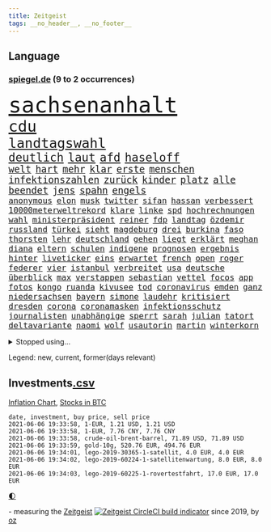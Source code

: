 ```yaml
---
title: Zeitgeist
tags: __no_header__, __no_footer__
---
```


## Language

<h3><a href="https://www.spiegel.de" target="_blank">spiegel.de</a> (9 to 2 occurrences)</h3>
<p style="font-family:monospace">
<span style="font-size:32pt"><a href="news_links.html#sachsenanhalt" class="current">sachsenanhalt</a></span>
<br>
<span style="font-size:23pt"><a href="news_links.html#cdu" class="current">cdu</a></span>
<br>
<span style="font-size:20pt"><a href="news_links.html#landtagswahl" class="current">landtagswahl</a></span>
<br>
<span style="font-size:17pt"><a href="news_links.html#deutlich" class="current">deutlich</a></span>
<span style="font-size:17pt"><a href="news_links.html#laut" class="current">laut</a></span>
<span style="font-size:17pt"><a href="news_links.html#afd" class="current">afd</a></span>
<span style="font-size:17pt"><a href="news_links.html#haseloff" class="current">haseloff</a></span>
<br>
<span style="font-size:14pt"><a href="news_links.html#welt" class="current">welt</a></span>
<span style="font-size:14pt"><a href="news_links.html#hart" class="current">hart</a></span>
<span style="font-size:14pt"><a href="news_links.html#mehr" class="current">mehr</a></span>
<span style="font-size:14pt"><a href="news_links.html#klar" class="current">klar</a></span>
<span style="font-size:14pt"><a href="news_links.html#erste" class="current">erste</a></span>
<span style="font-size:14pt"><a href="news_links.html#menschen" class="current">menschen</a></span>
<span style="font-size:14pt"><a href="news_links.html#infektionszahlen" class="current">infektionszahlen</a></span>
<span style="font-size:14pt"><a href="news_links.html#zurück" class="current">zurück</a></span>
<span style="font-size:14pt"><a href="news_links.html#kinder" class="current">kinder</a></span>
<span style="font-size:14pt"><a href="news_links.html#platz" class="current">platz</a></span>
<span style="font-size:14pt"><a href="news_links.html#alle" class="current">alle</a></span>
<span style="font-size:14pt"><a href="news_links.html#beendet" class="current">beendet</a></span>
<span style="font-size:14pt"><a href="news_links.html#jens" class="current">jens</a></span>
<span style="font-size:14pt"><a href="news_links.html#spahn" class="current">spahn</a></span>
<span style="font-size:14pt"><a href="news_links.html#engels" class="new">engels</a></span>
<br>
<span style="font-size:12pt"><a href="news_links.html#anonymous" class="new">anonymous</a></span>
<span style="font-size:12pt"><a href="news_links.html#elon" class="current">elon</a></span>
<span style="font-size:12pt"><a href="news_links.html#musk" class="current">musk</a></span>
<span style="font-size:12pt"><a href="news_links.html#twitter" class="current">twitter</a></span>
<span style="font-size:12pt"><a href="news_links.html#sifan" class="new">sifan</a></span>
<span style="font-size:12pt"><a href="news_links.html#hassan" class="current">hassan</a></span>
<span style="font-size:12pt"><a href="news_links.html#verbessert" class="current">verbessert</a></span>
<span style="font-size:12pt"><a href="news_links.html#10000meterweltrekord" class="new">10000meterweltrekord</a></span>
<span style="font-size:12pt"><a href="news_links.html#klare" class="current">klare</a></span>
<span style="font-size:12pt"><a href="news_links.html#linke" class="current">linke</a></span>
<span style="font-size:12pt"><a href="news_links.html#spd" class="current">spd</a></span>
<span style="font-size:12pt"><a href="news_links.html#hochrechnungen" class="current">hochrechnungen</a></span>
<span style="font-size:12pt"><a href="news_links.html#wahl" class="current">wahl</a></span>
<span style="font-size:12pt"><a href="news_links.html#ministerpräsident" class="current">ministerpräsident</a></span>
<span style="font-size:12pt"><a href="news_links.html#reiner" class="current">reiner</a></span>
<span style="font-size:12pt"><a href="news_links.html#fdp" class="current">fdp</a></span>
<span style="font-size:12pt"><a href="news_links.html#landtag" class="current">landtag</a></span>
<span style="font-size:12pt"><a href="news_links.html#özdemir" class="current">özdemir</a></span>
<span style="font-size:12pt"><a href="news_links.html#russland" class="current">russland</a></span>
<span style="font-size:12pt"><a href="news_links.html#türkei" class="current">türkei</a></span>
<span style="font-size:12pt"><a href="news_links.html#sieht" class="current">sieht</a></span>
<span style="font-size:12pt"><a href="news_links.html#magdeburg" class="current">magdeburg</a></span>
<span style="font-size:12pt"><a href="news_links.html#drei" class="current">drei</a></span>
<span style="font-size:12pt"><a href="news_links.html#burkina" class="new">burkina</a></span>
<span style="font-size:12pt"><a href="news_links.html#faso" class="new">faso</a></span>
<span style="font-size:12pt"><a href="news_links.html#thorsten" class="current">thorsten</a></span>
<span style="font-size:12pt"><a href="news_links.html#lehr" class="new">lehr</a></span>
<span style="font-size:12pt"><a href="news_links.html#deutschland" class="current">deutschland</a></span>
<span style="font-size:12pt"><a href="news_links.html#gehen" class="current">gehen</a></span>
<span style="font-size:12pt"><a href="news_links.html#liegt" class="current">liegt</a></span>
<span style="font-size:12pt"><a href="news_links.html#erklärt" class="current">erklärt</a></span>
<span style="font-size:12pt"><a href="news_links.html#meghan" class="current">meghan</a></span>
<span style="font-size:12pt"><a href="news_links.html#diana" class="current">diana</a></span>
<span style="font-size:12pt"><a href="news_links.html#eltern" class="current">eltern</a></span>
<span style="font-size:12pt"><a href="news_links.html#schulen" class="current">schulen</a></span>
<span style="font-size:12pt"><a href="news_links.html#indigene" class="new">indigene</a></span>
<span style="font-size:12pt"><a href="news_links.html#prognosen" class="current">prognosen</a></span>
<span style="font-size:12pt"><a href="news_links.html#ergebnis" class="current">ergebnis</a></span>
<span style="font-size:12pt"><a href="news_links.html#hinter" class="current">hinter</a></span>
<span style="font-size:12pt"><a href="news_links.html#liveticker" class="new">liveticker</a></span>
<span style="font-size:12pt"><a href="news_links.html#eins" class="current">eins</a></span>
<span style="font-size:12pt"><a href="news_links.html#erwartet" class="current">erwartet</a></span>
<span style="font-size:12pt"><a href="news_links.html#french" class="new">french</a></span>
<span style="font-size:12pt"><a href="news_links.html#open" class="new">open</a></span>
<span style="font-size:12pt"><a href="news_links.html#roger" class="current">roger</a></span>
<span style="font-size:12pt"><a href="news_links.html#federer" class="current">federer</a></span>
<span style="font-size:12pt"><a href="news_links.html#vier" class="current">vier</a></span>
<span style="font-size:12pt"><a href="news_links.html#istanbul" class="current">istanbul</a></span>
<span style="font-size:12pt"><a href="news_links.html#verbreitet" class="current">verbreitet</a></span>
<span style="font-size:12pt"><a href="news_links.html#usa" class="current">usa</a></span>
<span style="font-size:12pt"><a href="news_links.html#deutsche" class="current">deutsche</a></span>
<span style="font-size:12pt"><a href="news_links.html#überblick" class="current">überblick</a></span>
<span style="font-size:12pt"><a href="news_links.html#max" class="current">max</a></span>
<span style="font-size:12pt"><a href="news_links.html#verstappen" class="current">verstappen</a></span>
<span style="font-size:12pt"><a href="news_links.html#sebastian" class="current">sebastian</a></span>
<span style="font-size:12pt"><a href="news_links.html#vettel" class="current">vettel</a></span>
<span style="font-size:12pt"><a href="news_links.html#focos" class="new">focos</a></span>
<span style="font-size:12pt"><a href="news_links.html#app" class="current">app</a></span>
<span style="font-size:12pt"><a href="news_links.html#fotos" class="current">fotos</a></span>
<span style="font-size:12pt"><a href="news_links.html#kongo" class="current">kongo</a></span>
<span style="font-size:12pt"><a href="news_links.html#ruanda" class="current">ruanda</a></span>
<span style="font-size:12pt"><a href="news_links.html#kivusee" class="new">kivusee</a></span>
<span style="font-size:12pt"><a href="news_links.html#tod" class="current">tod</a></span>
<span style="font-size:12pt"><a href="news_links.html#coronavirus" class="current">coronavirus</a></span>
<span style="font-size:12pt"><a href="news_links.html#emden" class="new">emden</a></span>
<span style="font-size:12pt"><a href="news_links.html#ganz" class="current">ganz</a></span>
<span style="font-size:12pt"><a href="news_links.html#niedersachsen" class="current">niedersachsen</a></span>
<span style="font-size:12pt"><a href="news_links.html#bayern" class="current">bayern</a></span>
<span style="font-size:12pt"><a href="news_links.html#simone" class="current">simone</a></span>
<span style="font-size:12pt"><a href="news_links.html#laudehr" class="new">laudehr</a></span>
<span style="font-size:12pt"><a href="news_links.html#kritisiert" class="current">kritisiert</a></span>
<span style="font-size:12pt"><a href="news_links.html#dresden" class="current">dresden</a></span>
<span style="font-size:12pt"><a href="news_links.html#corona" class="current">corona</a></span>
<span style="font-size:12pt"><a href="news_links.html#coronamasken" class="current">coronamasken</a></span>
<span style="font-size:12pt"><a href="news_links.html#infektionsschutz" class="current">infektionsschutz</a></span>
<span style="font-size:12pt"><a href="news_links.html#journalisten" class="current">journalisten</a></span>
<span style="font-size:12pt"><a href="news_links.html#unabhängige" class="current">unabhängige</a></span>
<span style="font-size:12pt"><a href="news_links.html#sperrt" class="current">sperrt</a></span>
<span style="font-size:12pt"><a href="news_links.html#sarah" class="current">sarah</a></span>
<span style="font-size:12pt"><a href="news_links.html#julian" class="current">julian</a></span>
<span style="font-size:12pt"><a href="news_links.html#tatort" class="current">tatort</a></span>
<span style="font-size:12pt"><a href="news_links.html#deltavariante" class="new">deltavariante</a></span>
<span style="font-size:12pt"><a href="news_links.html#naomi" class="current">naomi</a></span>
<span style="font-size:12pt"><a href="news_links.html#wolf" class="current">wolf</a></span>
<span style="font-size:12pt"><a href="news_links.html#usautorin" class="new">usautorin</a></span>
<span style="font-size:12pt"><a href="news_links.html#martin" class="current">martin</a></span>
<span style="font-size:12pt"><a href="news_links.html#winterkorn" class="current">winterkorn</a></span>
</p>
<details>
<summary>Stopped using...</summary>
<p class="former" style="font-size:12pt">
coronainfektionen(227) kultusministerkonferenz(227) kurzfristig(227) lebenslanger(227) spuren(227) einsparen(226) erscheinen(226) fischer(226) frank(226) geschäft(226) herrscht(226) hinterlassen(226) kita(226) philippinen(226) prüfung(226) williams(226) witz(226) wütet(226) 5(225) abends(225) ausgang(225) bayerische(225) daniel(225) entwurf(225) kurzem(225) lustig(225) massiver(225) nannte(225) rechtsextremismus(225) republikanische(225) schweigt(225) weise(225) angeordnet(224) ans(224) ard(224) dauerhaft(224) eingestuft(224) enorm(224) erleben(224) fußballs(224) führende(224) gedacht(224) kalifornien(224) kooperiert(224) lübcke(224) mailand(224) regisseurin(224) richten(224) rtl(224) sascha(224) versehentlich(224) vorschlag(224) aufsehen(223) diskussion(223) drauf(223) einzelhandel(223) einzelne(223) elektroauto(223) entschuldigt(223) gekostet(223) gutachten(223) juan(223) jubiläum(223) leipziger(223) mysteriöse(223) niveau(223) onlinehandel(223) plattformen(223) quartal(223) umsatzplus(223) wald(223) wünschen(223) 89(222) begründung(222) bewährung(222) bildet(222) coronahotspot(222) coronawarnapp(222) ehren(222) elektroautos(222) geboren(222) giftanschlag(222) laden(222) merkt(222) nfl(222) radfahrer(222) rassistische(222) rassistischer(222) reaktionen(222) subventionen(222) verhängte(222) aufsichtsrat(221) babys(221) bahnhof(221) befragt(221) befreiung(221) gewerkschaften(221) illegalen(221) jagd(221) mangelt(221) negativ(221) verärgert(221) überlebte(221) beschimpft(220) geholfen(220) hotspots(220) impfbereitschaft(220) lud(220) mitarbeiterinnen(220) regisseur(220) riesige(220) schrumpfen(220) schwangere(220) sportdirektor(220) versuch(220) angeklagte(219) augenzeugen(219) ausbauen(219) ausgewertet(219) ber(219) deutet(219) dienen(219) ersatz(219) euphorie(219) fließt(219) gebaut(219) gewaltsam(219) geworfen(219) grand(219) infektion(219) klingbeil(219) lokale(219) metern(219) militärs(219) regierungen(219) sexismus(219) sprecher(219) verbreitete(219) verfilmt(219) vorliegt(219) öfter(219) 43(218) angemessen(218) belastet(218) beliebt(218) erhielt(218) extreme(218) fahrzeuge(218) house(218) humor(218) kleiner(218) kneipe(218) korrekt(218) krankheit(218) kremlkritikers(218) manches(218) seitdem(218) stau(218) tradition(218) verschieben(218) 98(217) absolut(217) asiatischen(217) bundespolizei(217) cool(217) dubai(217) endgültig(217) erfolge(217) gerät(217) grünheide(217) halben(217) inszenierung(217) mitgliedschaft(217) rutschen(217) schlag(217) update(217) vermittelt(217) werbung(217) wären(217) zentrales(217) begrenzen(216) beschäftigen(216) blockiert(216) brachen(216) bremst(216) fair(216) m(216) magazin(216) marija(216) massenhaft(216) polens(216) präsidentschaftswahlen(216) sauerstoff(216) streng(216) strengere(216) terroristischen(216) zucker(216) 400000(215) ausbau(215) coronatoten(215) dezember(215) enkelin(215) feuerwehrleute(215) gesunden(215) glaubt(215) stock(215) verriet(215) via(215) vollstreckt(215) wurzeln(215) 500(214) asiens(214) atem(214) brauchte(214) desaster(214) ereignis(214) fernen(214) hingerichtet(214) inmitten(214) jahrhundert(214) kochinstituts(214) längere(214) nordirland(214) prominente(214) verabreicht(214) wissenschaft(214) zwillinge(214) 52(213) coronaerkrankung(213) coronapolitik(213) entscheidend(213) geheimnis(213) gesteht(213) hölle(213) inhaftiert(213) institut(213) monatelangen(213) niederlande(213) offizielle(213) otto(213) rekonstruiert(213) sprengsatz(213) wende(213) 11000(212) bundeswirtschaftsminister(212) elektrische(212) gletscher(212) großaufgebot(212) immobilienpreise(212) josé(212) neuwagen(212) saudiarabien(212) verteidigungsministerium(212) veröffentlichte(212) weitergegeben(212) ankara(211) bestes(211) dieselskandal(211) edward(211) franzose(211) gerissen(211) hans(211) hörte(211) löste(211) psychische(211) staates(211) vieler(211) wochenüberblick(211) 30000(210) autoindustrie(210) distanz(210) dreier(210) einsetzen(210) erfurt(210) erneuert(210) genauso(210) gewandt(210) hilfspaket(210) müde(210) olympiasieger(210) sportvorstand(210) verschwand(210) wohnzimmer(210) alternative(209) clemens(209) demonstrierten(209) europaparlament(209) fakten(209) gerichtsurteil(209) halb(209) helene(209) inspiriert(209) leitete(209) schicken(209) coronaviren(208) emails(208) gefangene(208) koma(208) kronprinz(208) normale(208) tausenden(208) truppen(208) 2006(207) 94(207) aktie(207) bewusstlos(207) gastbeitrag(207) mitnehmen(207) potenzial(207) testet(207) vorstellen(207) 15000(206) aufgetreten(206) ergibt(206) fake(206) finanzierung(206) gefälschte(206) gittern(206) küstenwache(206) moritz(206) spiegelrecherchen(206) treue(206) weckt(206) 900(205) eingeführt(205) erwischt(205) historischer(205) jene(205) mohammed(205) plastikmüll(205) produzieren(205) traut(205) zulassen(205) ägypten(205) auftrag(204) norwegens(204) pjöngjang(204) porsche(204) schnitt(204) unterschied(204) vermeldet(204) zusammenstoß(204) überleben(204) abhängigkeit(203) angepasst(203) betrifft(203) eklat(203) exfrau(203) geringere(203) gästen(203) hinten(203) negativen(203) schlechtes(203) steckte(203) unregelmäßigkeiten(203) beantworten(202) begründet(202) demonstrierende(202) deutliches(202) enge(202) führenden(202) iphone(202) iphones(202) kelly(202) schief(202) sozialdemokraten(202) spiegeltitelstory(202) spotify(202) trauerfeier(202) verschwörungstheoretiker(202) amtierende(201) antigenschnelltests(201) bäume(201) englands(201) immerhin(201) menschlich(201) nation(201) pandemiebekämpfung(201) verklagen(201) zurücktreten(201) erfinderisch(200) materialien(200) menschenrechtsverletzungen(200) mobile(200) strengen(200) tvserie(200) autobranche(199) brandenburger(199) coronaschutz(199) echten(199) erinnerung(199) eroberte(199) meines(199) minus(199) strenger(199) verzeichnet(199) vorbereiten(199) carlsen(198) durchgeführt(198) ergebnissen(198) hessischen(198) landesweiten(198) magnus(198) samt(198) schulpolitik(198) uskonzern(198) verwickelt(198) verwiesen(198) 2025(197) agent(197) artikel(197) astronauten(197) aufgestellt(197) beauftragt(197) bewegungsfreiheit(197) eigenem(197) kaiser(197) klöckner(197) nachbar(197) nachts(197) optimismus(197) topteams(197) zulässig(197) zuverlässig(197) erdbeben(196) falscher(196) präsenz(196) pushbacks(196) rückgabe(196) tennisspieler(196) wirtschaftswachstum(196) abgewiesen(195) befasst(195) chats(195) gesichert(195) parteifreund(195) premierministers(195) programme(195) einflussreichsten(194) gedränge(194) psychisch(194) sperrte(194) startete(194) zuspruch(194) erstickt(193) löscht(193) pleite(193) ute(193) 64(192) gleichauf(192) trauert(192) entschuldigung(191) handy(191) zugenommen(191) 66(190) frontex(190) nirgendwo(190) rahmen(190) supermärkten(190) verfolger(190) dhabi(189) einblick(189) missverständnis(189) moschee(189) populisten(189) verfassungsrichter(189) aufgabe(188) fabrice(188) frontexchef(188) gegenseitige(188) grenzschutzagentur(188) leggeri(188) stimmten(188) votum(188) coronastudie(187) schalker(187) telegram(187) unionspolitiker(187) verkündeten(187) wandel(187) abgeschlossen(186) automatisch(186) coronaleugner(186) hallo(186) moderiert(186) mourinho(186) vermeidet(186) verringert(186) warnapp(186) akten(185) grenzschützer(185) mafiosi(185) 165(184) dramatischen(184) dreharbeiten(184) fertig(184) gerichtsentscheidung(184) lachen(184) löschen(184) verweist(184) dr(183) entwendet(183) kanaren(183) kassieren(183) profisport(183) vizekanzler(183) abstiegskampf(182) coronapatienten(182) herum(182) landeschef(182) light(182) mobilisiert(182) patzt(182) provoziert(182) wechselunterricht(182) 40jährige(181) 91(181) beliebtesten(181) dient(180) sank(180) spiegelteam(180) teilnehmern(180) atalanta(179) erhielten(179) smartphones(179) entziehen(178) impfpflicht(178) drückt(177) märtyrer(177) beschlagnahmten(176) erhöhung(176) mohamed(176) susanne(176) 2002(175) dorf(175) erlaubte(175) republikanern(175) amtierenden(174) beschaffung(174) inselstaat(174) vergehen(174) überfall(174) bezos(173) identität(173) wasserstoff(173) armen(172) bayerisches(172) betrieben(172) gründlich(172) bruno(171) coronaschließungen(171) hast(171) zdf(171) empfänger(170) kreativität(170) krefeld(170) 56(169) attraktiv(169) beitreten(169) elektromobilität(169) gemeinschaft(169) shoppen(169) ussängerin(169) best(168) regierenden(168) uwe(168) ausverkauf(167) clooney(167) oberster(167) umgebracht(167) unverzichtbar(167) beworben(166) inseln(166) offener(166) wirtschaftsleistung(166) grüße(165) as(164) begleiter(164) beyoncé(164) coronaimpfzentrum(164) italienischer(164) korrigieren(164) nationalsozialismus(164) pfefferspray(164) vorlegen(164) weitergabe(164) bedrängt(163) bist(163) krach(163) randalierer(163) verfassungsbeschwerde(163) vorgängers(163) außergewöhnlichen(162) ertrank(162) kaisers(161) ablenkung(160) erheblichen(160) groben(160) größe(160) impfstoffhersteller(160) ipads(160) last(160) schätze(160) 'ndrangheta(159) cambridge(159) hitler(159) jessica(159) erleichtern(158) frehse(158) gabriele(158) trainerin(158) versicherer(158) ärmelkanal(158) flügen(157) frontexskandal(157) beruft(156) planungen(156) unabhängiger(156) bundesagentur(155) bären(155) krawalle(155) verlorene(155) schach(154) coronaparty(153) aufträge(152) strahlt(152) tierheim(152) willi(152) berühren(151) erben(151) taxifahrer(151) unfällen(151) kohlenmonoxidvergiftung(150) schiffe(150) schwarzgrün(150) trainern(150) einbauen(149) inhaltlich(149) astrazenecaimpfstoff(148) berührt(148) coronaschutzausrüstung(148) größenwahnsinnig(148) impfdosis(148) rheinlandpfälzische(148) schauspielern(148) schutzsuchende(148) entschärft(147) errechnet(147) raumfahrtunternehmen(147) überforderung(147) coronakosten(146) fünftel(146) drinnen(145) expremier(145) politikers(145) vorwurfs(145) würdigt(144) 29jährige(143) abhilfe(143) angerufen(143) rüstet(142) unternehmerin(142) curevac(141) eingeweiht(141) katzen(141) streamingdienste(141) ios(140) attest(139) coronabedingungen(139) schreien(139) 51(138) palace(138) pandemiejahr(138) portugiesen(138) gewollt(137) grünenpolitikerin(137) hungern(137) nick(137) dankt(136) brisante(135) investition(135) legenden(135) quält(135) rädern(135) betrag(134) sonderweg(133) ankurbeln(132) euvertreter(132) fünfmal(132) motors(132) drittes(131) großvater(131) ian(131) rituale(131) systematisch(131) einreisebeschränkungen(130) freistellung(130) jazzmusiker(130) 09(129) ach(129) einreisesperren(129) begünstigt(128) bundesgesundheitsministerium(128) klimaklage(128) zweitligisten(128) ausweichen(127) geräusche(127) pink(127) schachzug(127) spielefirma(127) straflager(127) anzukurbeln(126) nrwregierung(126) teilhaben(125) hacken(124) harmlos(124) mehrmals(124) überholen(124) abfahrt(123) lieferketten(123) verbrauch(123) übers(123) fulham(122) heimatland(122) neugeborenen(122) westafrika(122) unheimlich(121) grafik(120) rasche(120) rektor(120) zufriedenheit(120) covidimpfung(119) scheiden(119) 72jähriger(118) krankenkassen(118) entscheidender(117) eleganz(116) nordkoreanischen(116) religiösen(116) 222(115) großartig(115) jakob(115) langjährige(115) ussender(114) 22jährige(113) kriegsschiffe(113) martialischen(113) anna(112) autobauer(111) diagnose(111) kindergeburtstag(111) peilt(111) umgebaut(111) verstieß(111) generalstaatsanwaltschaft(110) konzernmutter(110) präparat(110) schlafen(109) sicherheitsrisiko(109) stapeln(109) unterscheidet(109) geheimen(108) langzeitherrscher(108) restaurantbesuche(108) andy(107) fotografiert(107) 750(106) dacia(106) berger(105) hennigwellsow(105) geringen(104) leidenschaften(104) scherzt(104) homeschooling(103) kindesmissbrauchs(103) abgehalten(102) finken(101) hausärzte(101) lieferprobleme(101) unausweichlich(101) coronamutanten(100) pool(100) viral(100) cafés(99) pubertät(99) aufschlag(98) nützen(98) kragen(97) losgegangen(97) metzelder(97) büßen(96) einreiseverbote(96) flüsse(96) frühwarnsystem(96) nutzern(95) armstrong(94) grandios(94) härtesten(94) neonazis(94) schlachtfeld(94) stromnetz(94) unterschriften(94) 15jährigen(93) mitteilung(93) napoleon(93) gewöhnen(92) machtlosigkeit(92) panzer(92) sylt(92) umfunktioniert(92) abfälle(91) chaotisch(91) fehlendes(91) friseur(91) jawort(91) opel(91) reißen(91) selbsttests(91) uspharmakonzern(91) camping(90) fbibeamte(90) filmte(90) hilfsbedürftige(90) korsen(90) siegeszug(90) turniersieg(90) altenpflege(89) büchershow(89) eugen(89) fernando(89) abberufen(88) augenzeugenberichte(88) collins(88) eliteuniversität(88) fatalen(88) herthas(88) ausgebildet(87) einlösen(87) lehrern(87) albas(86) apokalypse(86) aufstiegsrennen(86) california(86) geiselnahme(86) grebe(86) klatsche(86) rainald(86) straffrei(86) unverständliche(86) 40jährigen(85) austausch(85) erwiesen(85) hauptgrund(85) höhle(85) jubelt(85) nordirische(85) behördenchef(84) exfußballprofi(84) onlinevorlesungen(84) quadrat(84) schub(84) spiegelenthüllungen(84) station(84) traditionell(84) unzureichend(84) aufsicht(83) j(83) menschenrechtslage(83) teslagründer(83) vertraulich(83) diverse(82) frauenarzt(82) herren(82) neuanfang(82) rettungskräften(82) siebtem(82) strengste(82) herausfordern(81) lewentz(81) rückhalt(81) brexits(80) co₂einsparungen(80) demnächst(80) großstädten(80) günstig(80) liechtenstein(80) neutralem(80) trümmern(80) victoria(80) vordrängeln(80) ausländischer(78) deckung(78) erneuerbaren(78) erschütternde(78) freiheitsstrafen(78) gegenseitigen(78) süßigkeiten(78) animierten(77) beerbt(77) leiterin(77) missgeschick(77) vierjährigen(77) egoismus(76) einstimmig(76) großraumbüro(76) grundrechten(76) motivierter(76) vorbestrafter(76) zulieferer(76) überdacht(76) profitabel(75) verzeichnete(75) weltraumprogramm(75) lehrkräften(74) marsmission(74) people(74) vögeln(74) welke(74) 42jähriger(73) abwehrspieler(73) coronablues(73) gerast(73) ingenuity(73) klopps(73) zwischenbilanz(73) coronahelden(72) impfberechtigte(72) klafft(72) kreitmayr(72) militärregierung(72) amateurvideos(71) hiesige(71) krone(71) privates(71) realen(71) sinne(71) covid19verläufen(70) dopings(70) einschwören(70) erwirtschaftet(70) kruden(70) maire(70) rückspiel(70) skulptur(70) tagebuch(70) brigadegeneral(69) hose(69) immobilienkonzern(69) musikern(69) unerlaubt(69) zubereitet(69) angestellt(68) ellie(68) flasche(68) geringfügig(68) goulding(68) großmutter(68) joggerin(68) konzerte(68) nationaltorwart(68) privilegiert(68) senior(68) tatverdacht(68) tvstar(68) wagemutig(68) dringende(67) duterte(67) hahn(67) nachrichtendienste(67) steuerte(67) westberlin(67) wmvergabe(67) berkshire(65) eintreten(65) freizugeben(65) hathaway(65) ruin(65) abfedern(64) einstecken(64) euländer(64) friedlich(64) kinderpornografischen(64) portugals(64) reha(64) brexitstreit(63) börsenkurs(63) diverser(63) hygienemaßnahmen(63) schlechtem(63) uralten(63) wmturniers(63) zoos(63) aufstellung(62) einstreichen(62) marvin(62) mexikanischen(62) tariflöhne(62) universitäten(62) zugewanderte(62) astrazenecavakzine(61) ausfuhr(61) birthday(61) gekippt(61) leistungssportlerin(61) salman(61) streitgespräch(61) todes(61) umkämpftes(61) vermittelte(61) wissenslücken(61) bobic(60) dfbpokalhalbfinale(60) fredi(60) rangers(60) saudiarabiens(60) südamerika(60) wahlkreis(60) wittern(60) absprachen(59) diplomatie(59) drohschreiben(59) mental(59) obhut(59) südosten(59) vertragspartner(59) alben(58) aufstiegstrainer(58) foster(58) intel(58) qrcode(58) kaiserslautern(57) solarstrom(57) cdumann(56) wobei(56) zuweilen(56) company(55) ebaykleinanzeigen(55) kulturkampf(55) lebendigen(55) marihuana(55) oakland(55) opdenhövel(55) rotrotgrüne(55) spdminister(55) harvard(54) platzte(54) spürbar(54) tapfer(54) vorübergehende(54) waldbränden(54) zelten(54) arbeitskosten(53) dieter(53) parlamentarier(53) rechtsterroristen(53) verachtung(53) wildwuchs(53) abstandsregeln(52) antidopingagentur(52) astronaut(52) erklärungsnot(52) eröffneten(52) freigeben(52) henning(52) laufender(52) sängerinnen(52) übersehen(52) fraktionsvize(51) iglesias(51) vizeregierungschef(51) dementieren(50) erzfeinde(50) exklusive(50) flughafengesellschaft(50) förderpaket(50) geldes(50) kampagnen(50) reue(50) siegburg(50) zuschüsse(50) bundessozialgericht(49) gegenwärtig(49) nachhilfemilliarde(49) ehrenerklärungen(48) erregte(48) grünschwarz(48) satt(48) tatmotiv(48) abverlangt(47) windkraftanlagen(47) ampel(46) bewegten(46) mobilfunk(46) schlägereien(46) sofortiges(46) besetzen(45) bghentscheidung(45) coronademo(45) coronastation(45) dingen(45) kapitalismuskritik(45) nio(45) scheidungen(45) wahres(45) abel(44) angesetzt(44) aufsichtsbehörde(44) motorsport(44) rekordtief(44) südgrenze(44) 21jähriger(43) bobby(43) eskalierter(43) grundschulkinder(43) hotelöffnungen(43) leichtathletikverband(43) onlinebanking(43) 22jähriger(42) alfa(42) beugt(42) rekordspieler(42) romeo(42) impfangst(41) nebenan(41) siegerstraße(41) auswärtiges(40) libysche(40) prag(40) problemfall(40) weckte(40) zypern(40) begrenzung(39) gutem(39) rennstall(39) rücknahme(39) insulaner(38) pilotprojekte(38) schutzausrüstung(38) vergisst(38) bezeichneten(37) einbußen(37) geldgeber(37) konsumiert(37) mrnaimpfstoffe(37) wanderte(37) wildtieren(37) solidarisiert(36) strafkolonie(36) aufständische(35) burnoutrisiko(35) dj(35) drittstaaten(35) femizid(35) marketing(35) münchnerinnen(35) parteizentrale(35) spielbeginn(35) suezkanalblockade(35) fachgerecht(34) passau(34) proben(34) renaissance(34) kabinettskollegen(33) klimaneutralität(33) unis(33) bevorzugen(32) coronakatastrophe(32) erstaunlicher(32) stocken(32) terrorverdachts(31) weltberühmte(31) wmteilnahme(31) misst(30) onkel(30) passagieren(30) schwergetan(30) talentiert(30) verwechselt(30) voltswagen(30) infektionsschutzgesetz(29) initiatoren(29) schießtraining(29) vereinigung(29) vergrößert(29) flexibilität(28) gerungen(28) günstiges(28) imbissbude(28) isar(28) behoben(27) herzanfall(27) klimawirkung(27) längste(27) manila(27) pokalhalbfinale(27) vorgetäuscht(27) zugreifen(27) 1896(26) dachstuhl(26) hochstapler(26) pflaster(26) schleuser(26) w(26) revolutionsgarden(25) vortäuschen(25) angeschlossen(24) gesundheitsexperte(24) thron(24) vergiftetes(24) angefasst(23) fix(23) gereizt(23) kohlendioxid(23) rechtsterroristische(23) saint(23) spaziert(23) superreiche(23) dingfest(22) hinterleute(22) kalkulierte(22) kommender(22) mindeststeuersatz(22) sleepy(22) stimmungsbild(22) traumstart(22) verkünden(22) 54jährige(21) komplizenschaft(21) fraktionssitzung(20) geht’s(20) inder(20) narzisst(20) umweltschützern(20) ebene(19) linda(19) pflegen(19) ranghoher(19) wolkenkratzer(19) zervakis(19) kirgisistan(18) schlei(18) bekanntheit(17) ehrgeizig(17) institute(17) jesse(17) künstlerischen(17) maßnahmenpaket(17) milliardenschweren(17) modells(17) peloton(17) run(17) durchkreuzen(16) klaas(16) schicht(16) spender(16) ehrgeizigere(15) gekoppelt(15) invasion(15) kaninchen(15) mundnasenschutz(15) neufassung(15) superleaguepläne(15) anzubieten(14) bka(13) coronagedenken(13) eingeschläfert(13) eubehörde(13) maike(13) moderieren(13) motogp(13) stritten(13) unglücklich(13) wagt(13) wär's(13) covorsitzenden(12) dragon(12) eindrücklich(12) hässlich(12) liveschalte(12) untergrund(12) versprochenen(12) heizt(11) hochrangige(11) spendete(11) verdienst(11)
</p>
</details>
<p>Legend: <span class="new">new</span>, <span class="current">current</span>, <span class="former">former(days relevant)</span></p>

## Investments[.csv](investments.csv)

[Inflation Chart](https://inflationchart.com),
[Stocks in BTC](https://stonksinbtc.xyz/)

```
date, investment, buy price, sell price
2021-06-06 19:33:58, 1-EUR, 1.21 USD, 1.21 USD
2021-06-06 19:33:58, 1-EUR, 7.76 CNY, 7.76 CNY
2021-06-06 19:33:58, crude-oil-brent-barrel, 71.89 USD, 71.89 USD
2021-06-06 19:33:59, gold-10g, 520.76 EUR, 494.76 EUR
2021-06-06 19:34:01, lego-2019-30365-1-satellit, 4.0 EUR, 4.0 EUR
2021-06-06 19:34:02, lego-2019-60224-1-satellitenwartung, 8.0 EUR, 8.0 EUR
2021-06-06 19:34:03, lego-2019-60225-1-rovertestfahrt, 17.0 EUR, 17.0 EUR
```

<footer>
<a href="javascript:toggleTheme()" class="nav">🌓</a>
<p>- measuring the
<a href="https://github.com/ooz/zeitgeist">Zeitgeist</a>
<a href="https://circleci.com/gh/ooz/zeitgeist" target="_blank"><img src="https://circleci.com/gh/ooz/zeitgeist.svg?style=shield" alt="Zeitgeist CircleCI build indicator" /></a>
since 2019, by <a href="https://oliz.io">oz</a></p>
</footer>
